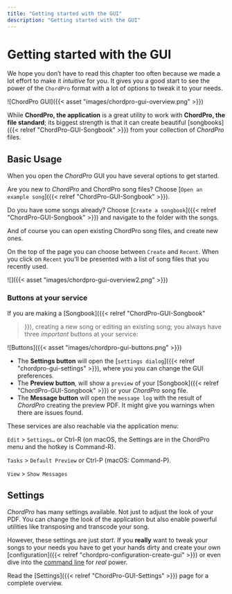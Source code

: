 ```yaml
---
title: "Getting started with the GUI"
description: "Getting started with the GUI"
---
```


# Getting started with the GUI

We hope you don’t have to read this chapter too often because we made
a lot effort to make it *intuitive* for you. It gives you a good start
to see the power of the `ChordPro` format with a lot of options to
tweak it to your needs.

![ChordPro GUI]({{< asset "images/chordpro-gui-overview.png" >}})

While **ChordPro, the application** is a great utility to work with **ChordPro, the file standard**; its biggest strength is that it can create beautiful [songbooks]({{< relref "ChordPro-GUI-Songbook" >}}) from your collection of *ChordPro* files.

## Basic Usage

When you open the *ChordPro* GUI you have several options to get started.

Are you new to *ChordPro* and ChordPro song files? Choose 
[`Open an example song`]({{< relref "ChordPro-GUI-Songbook" >}}).

Do you have some songs already? Choose [`Create a songbook`]({{< relref "ChordPro-GUI-Songbook" >}}) and navigate
to the folder with the songs.

And of course you can open existing ChordPro song files, and create
new ones.

On the top of the page you can choose between `Create` and `Recent`.
When you click on `Recent` you'll be presented with a list of song
files that you recently used. 

![]({{< asset "images/chordpro-gui-overview2.png" >}})

### Buttons at your service

If you are making a [Songbook]({{< relref "ChordPro-GUI-Songbook"
>}}), creating a new song or editing an existing song; you always have
three *important* buttons at your service:

![Buttons]({{< asset "images/chordpro-gui-buttons.png" >}})

- The **Settings button** will open the 
[`settings dialog`]({{< relref "chordpro-gui-settings" >}}), where you
you can change the GUI preferences.
- The **Preview button**, will show a `preview` of your [Songbook]({{<
  relref "ChordPro-GUI-Songbook" >}}) or your *ChordPro* song file.
- The **Message button** will open the `message log` with the result
  of *ChordPro* creating the preview PDF. It might give you warnings
  when there are issues found.
  
These services are also reachable via the application menu:

`Edit` > `Settings…` or Ctrl-R (on macOS, the Settings are in the ChordPro
menu and the hotkey is Command-R).

`Tasks` > `Default Preview` or Ctrl-P (macOS: Command-P).

`View` > `Show Messages`

## Settings

*ChordPro* has many settings available. Not just to adjust the look of your PDF. You can change the look of the application but also enable powerful utilities like transposing and transcode your song.

However, these settings are just *start*. If you **really** want to tweak your songs to your needs you have to get your hands dirty and create your own [configuration]({{< relref "chordpro-configuration-create-gui" >}}) or even dive into the [command line](#the-command-line-usage) for *real* power.

Read the [Settings]({{< relref "ChordPro-GUI-Settings" >}}) page for a complete overview.

